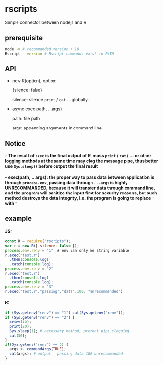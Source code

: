 # rscripts

Simple connector between nodejs and R

## prerequisite

```bash
node -v # recommanded version > 10
Rscript --version # Rscript commands exist in PATH
```

## API

- new R(option), option:

  {silence: false}

  silence: silence `print` / `cat` ... globally.

- async exec(path, ...args)

  path: file path

  args: appending arguments in command line

## Notice

#### - The result of `exec` is the final output of R, mass `print` / `cat` / ... or other logging methods at the same time may clog the message pipe, thus better use `Sys.sleep()` before output the final result

#### - exec(path, ...args): the proper way to pass data between application is through `process.env`, passing data through `...args` is highly UNRECOMMANDED, because it will transfer data through command line, and the program will sanitize the input first for security reasons, but such method destroys the data integrity, i.e. the program is going to replace `'` with `"`

## example

#### JS:

```js
const R = require("rscripts");
var r = new R({ silence: false });
process.env.renv = "1"; # env can only be string variable
r.exec("test.r")
  .then(console.log)
  .catch(console.log);
process.env.renv = "2";
r.exec("test.r")
  .then(console.log)
  .catch(console.log);
process.env.renv = "3"
r.exec("test.r","passing","data",100, "unrecommanded")
```

#### R:

```R
if (Sys.getenv("renv") == "1") cat(Sys.getenv("renv"));
if (Sys.getenv("renv") == "2") {
  print(10);
  print(20);
  Sys.sleep(1); # necessary method, prevent pipe clogging
  cat(30);
}
if(Sys.getenv("renv") == 3) {
  args <- commandArgs(TRUE);
  cat(args); # output : passing data 100 unrecommanded
}
```

